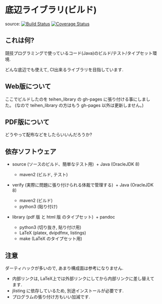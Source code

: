 底辺ライブラリ(ビルド)
==============================
source: [![Build Status](https://travis-ci.org/monyone/library_pandoc.svg?branch=master)](https://travis-ci.org/monyone/library_pandoc) [![Coverage Status](https://coveralls.io/repos/monyone/library_pandoc/badge.svg?branch=master&service=github)](https://coveralls.io/github/monyone/library_pandoc?branch=master)

これは何?
---------
競技プログラミングで使っているコード(Java)のビルド/テスト/タイプセット環境.

どんな底辺でも使えて, CI出来るライブラリを目指しています.

Web版について
------------
ここでビルドしたのを teihen_library の gh-pages に張り付ける事にしました。 
(なので teihen_library の方はもう gh-pages 以外は更新しません。)

PDF版について
------------
どうやって配布などをしたらいいんだろうか?

依存ソフトウェア
----------------
+ source (ソースのビルド、簡単なテスト用)
  + Java (OracleJDK 8)
  + maven2 (ビルド, テスト)

+ verify (実際に問題に張り付けられる体裁で管理する)
  + Java (OracleJDK 8)
  + maven2 (ビルド)
  + python3 (貼り付け)

+ library (pdf 版 と html 版 のタイプセット)
  + pandoc
  + python3 (切り抜き, 貼り付け用)
  + LaTeX (platex, dvipdfmx, listings)
  + make (LaTeX のタイプセット用)

注意
----
ダーティハックが多いので, あまり構成面は参考になりません.

+ 内部リンクは, LaTeX上では外部リンクにしてから内部リンクに差し替えてます.
+ jlisting に依存しているため, 別途インストールが必要です.
+ プログラムの張り付け方もいい加減です.
